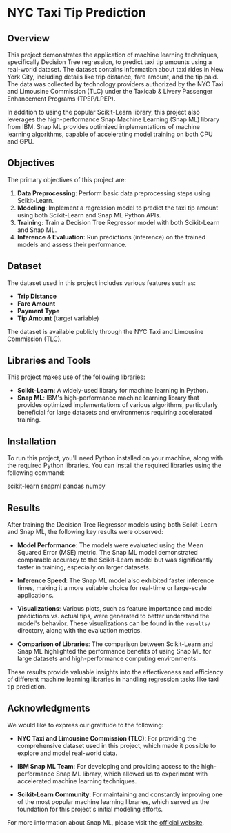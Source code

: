 # NYC Taxi Tip Prediction

## Overview

This project demonstrates the application of machine learning techniques, specifically Decision Tree regression, to predict taxi tip amounts using a real-world dataset. The dataset contains information about taxi rides in New York City, including details like trip distance, fare amount, and the tip paid. The data was collected by technology providers authorized by the NYC Taxi and Limousine Commission (TLC) under the Taxicab & Livery Passenger Enhancement Programs (TPEP/LPEP).

In addition to using the popular Scikit-Learn library, this project also leverages the high-performance Snap Machine Learning (Snap ML) library from IBM. Snap ML provides optimized implementations of machine learning algorithms, capable of accelerating model training on both CPU and GPU.

## Objectives

The primary objectives of this project are:
1. **Data Preprocessing**: Perform basic data preprocessing steps using Scikit-Learn.
2. **Modeling**: Implement a regression model to predict the taxi tip amount using both Scikit-Learn and Snap ML Python APIs.
3. **Training**: Train a Decision Tree Regressor model with both Scikit-Learn and Snap ML.
4. **Inference & Evaluation**: Run predictions (inference) on the trained models and assess their performance.

## Dataset

The dataset used in this project includes various features such as:
- **Trip Distance**
- **Fare Amount**
- **Payment Type**
- **Tip Amount** (target variable)

The dataset is available publicly through the NYC Taxi and Limousine Commission (TLC).

## Libraries and Tools

This project makes use of the following libraries:
- **Scikit-Learn**: A widely-used library for machine learning in Python.
- **Snap ML**: IBM's high-performance machine learning library that provides optimized implementations of various algorithms, particularly beneficial for large datasets and environments requiring accelerated training.

## Installation

To run this project, you'll need Python installed on your machine, along with the required Python libraries. You can install the required libraries using the following command:
   
scikit-learn
snapml
pandas
numpy



## Results

After training the Decision Tree Regressor models using both Scikit-Learn and Snap ML, the following key results were observed:

- **Model Performance**: The models were evaluated using the Mean Squared Error (MSE) metric. The Snap ML model demonstrated comparable accuracy to the Scikit-Learn model but was significantly faster in training, especially on larger datasets.

- **Inference Speed**: The Snap ML model also exhibited faster inference times, making it a more suitable choice for real-time or large-scale applications.

- **Visualizations**: Various plots, such as feature importance and model predictions vs. actual tips, were generated to better understand the model's behavior. These visualizations can be found in the `results/` directory, along with the evaluation metrics.

- **Comparison of Libraries**: The comparison between Scikit-Learn and Snap ML highlighted the performance benefits of using Snap ML for large datasets and high-performance computing environments.

These results provide valuable insights into the effectiveness and efficiency of different machine learning libraries in handling regression tasks like taxi tip prediction.

## Acknowledgments

We would like to express our gratitude to the following:

- **NYC Taxi and Limousine Commission (TLC)**: For providing the comprehensive dataset used in this project, which made it possible to explore and model real-world data.

- **IBM Snap ML Team**: For developing and providing access to the high-performance Snap ML library, which allowed us to experiment with accelerated machine learning techniques.

- **Scikit-Learn Community**: For maintaining and constantly improving one of the most popular machine learning libraries, which served as the foundation for this project's initial modeling efforts.

For more information about Snap ML, please visit the [official website](https://www.zurich.ibm.com/snapml/).

